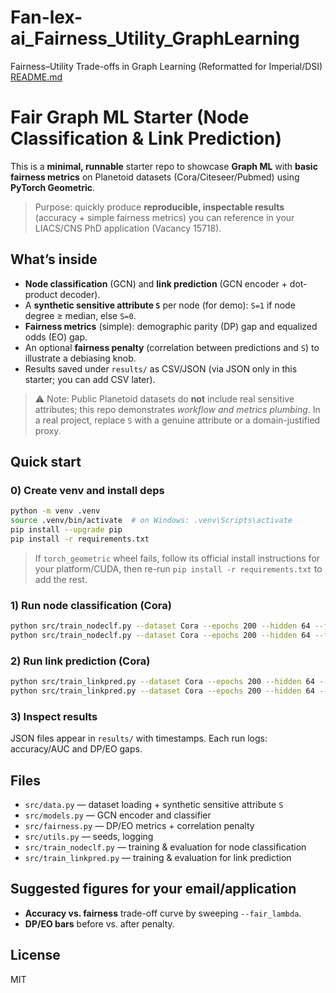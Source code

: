 # Fan-lex-ai_Fairness_Utility_GraphLearning
Fairness–Utility Trade-offs in Graph Learning (Reformatted for Imperial/DSI)
[README.md](https://github.com/user-attachments/files/22451721/README.md)
# Fair Graph ML Starter (Node Classification & Link Prediction)

This is a **minimal, runnable** starter repo to showcase **Graph ML** with **basic fairness metrics** on Planetoid datasets (Cora/Citeseer/Pubmed) using **PyTorch Geometric**.

> Purpose: quickly produce **reproducible, inspectable results** (accuracy + simple fairness metrics) you can reference in your LIACS/CNS PhD application (Vacancy 15718).

## What’s inside
- **Node classification** (GCN) and **link prediction** (GCN encoder + dot-product decoder).
- A **synthetic sensitive attribute `S`** per node (for demo): `S=1` if node degree ≥ median, else `S=0`.
- **Fairness metrics** (simple): demographic parity (DP) gap and equalized odds (EO) gap.
- An optional **fairness penalty** (correlation between predictions and `S`) to illustrate a debiasing knob.
- Results saved under `results/` as CSV/JSON (via JSON only in this starter; you can add CSV later).

> ⚠️ Note: Public Planetoid datasets do **not** include real sensitive attributes; this repo demonstrates *workflow and metrics plumbing*. In a real project, replace `S` with a genuine attribute or a domain-justified proxy.

## Quick start

### 0) Create venv and install deps
```bash
python -m venv .venv
source .venv/bin/activate  # on Windows: .venv\Scripts\activate
pip install --upgrade pip
pip install -r requirements.txt
```

> If `torch_geometric` wheel fails, follow its official install instructions for your platform/CUDA, then re-run `pip install -r requirements.txt` to add the rest.

### 1) Run node classification (Cora)
```bash
python src/train_nodeclf.py --dataset Cora --epochs 200 --hidden 64 --fair_lambda 0.0
python src/train_nodeclf.py --dataset Cora --epochs 200 --hidden 64 --fair_lambda 0.1
```

### 2) Run link prediction (Cora)
```bash
python src/train_linkpred.py --dataset Cora --epochs 200 --hidden 64 --fair_lambda 0.0
python src/train_linkpred.py --dataset Cora --epochs 200 --hidden 64 --fair_lambda 0.1
```

### 3) Inspect results
JSON files appear in `results/` with timestamps. Each run logs: accuracy/AUC and DP/EO gaps.

## Files
- `src/data.py` — dataset loading + synthetic sensitive attribute `S`
- `src/models.py` — GCN encoder and classifier
- `src/fairness.py` — DP/EO metrics + correlation penalty
- `src/utils.py` — seeds, logging
- `src/train_nodeclf.py` — training & evaluation for node classification
- `src/train_linkpred.py` — training & evaluation for link prediction

## Suggested figures for your email/application
- **Accuracy vs. fairness** trade-off curve by sweeping `--fair_lambda`.
- **DP/EO bars** before vs. after penalty.

## License
MIT
